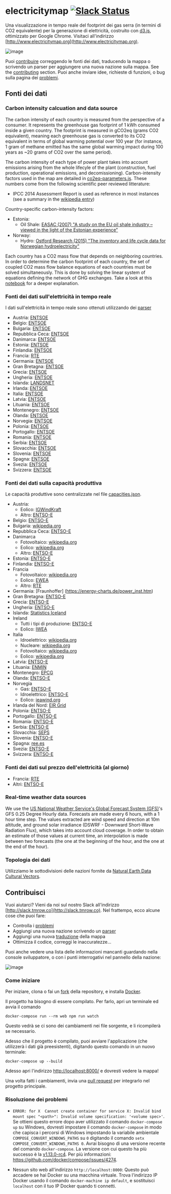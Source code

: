 # electricitymap [![Slack Status](http://slack.tmrow.co/badge.svg)](http://slack.tmrow.co)
 
Una visualizzazione in tempo reale del footprint dei gas serra (in termini di CO2 equivalente) per la generazione di elettricità, costruito con [d3.js](https://d3js.org/), ottimizzato per Google Chrome. Visitaci all'indirizzo [http://www.electricitymap.org](http://www.electricitymap.org).


![image](https://cloud.githubusercontent.com/assets/1655848/20340757/5ada5cf6-abe3-11e6-97c4-e68929b8a135.png)

Puoi [contribuire](#contribuisci) correggendo le fonti dei dati, traducendo la mappa o scrivendo un parser per aggiungere una nuova nazione sulla mappa. See the [contributing](#contribute) section.
Puoi anche inviare idee, richieste di funzioni, o bug sulla pagina dei [problemi](https://github.com/corradio/electricitymap/issues).


## Fonti dei dati

### Carbon intensity calcuation and data source
The carbon intensity of each country is measured from the perspective of a consumer. It represents the greenhouse gas footprint of 1 kWh consumed inside a given country. The footprint is measured in gCO2eq (grams CO2 equivalent), meaning each greenhouse gas is converted to its CO2 equivalent in terms of global warming potential over 100 year (for instance, 1 gram of methane emitted has the same global warming impact during 100 years as ~20 grams of CO2 over the same period).

The carbon intensity of each type of power plant takes into account emissions arising from the whole lifecyle of the plant (construction, fuel production, operational emissions, and decomissioning). Carbon-intensity factors used in the map are detailed in [co2eq-parameters.js](https://github.com/corradio/electricitymap/blob/master/shared/co2eq_parameters.js). These numbers come from the following scientific peer reviewed litterature: 
- IPCC 2014 Assessment Report is used as reference in most instances (see a summary in the [wikipedia entry](https://en.wikipedia.org/wiki/Life-cycle_greenhouse-gas_emissions_of_energy_sources#2014_IPCC.2C_Global_warming_potential_of_selected_electricity_sources))

Country-specific carbon-intensity factors:
- Estonia:
  - Oil Shale: [EASAC (2007) "A study on the EU oil shale industry – viewed in the light of the Estonian experience"](www.easac.eu/fileadmin/PDF_s/reports_statements/Study.pdf)
- Norway:
  - Hydro: [Ostford Research (2015) "The inventory and life cycle data for Norwegian hydroelectricity"](http://ostfoldforskning.no/en/publications/Publication/?id=1236)

Each country has a CO2 mass flow that depends on neighboring countries. In order to determine the carbon footprint of each country, the set of coupled CO2 mass flow balance equations of each countries must be solved simultaneously. This is done by solving the linear system of equations defining the network of GHG exchanges. Take a look at this [notebook](https://github.com/corradio/electricitymap/blob/master/CO2eq%20Model%20Explanation.ipynb) for a deeper explanation.


### Fonti dei dati sull'elettricità in tempo reale
I dati sull'elettricità in tempo reale sono ottenuti utilizzando dei [parser](https://github.com/corradio/electricitymap/tree/master/parsers)

- Austria: [ENTSOE](https://transparency.entsoe.eu/content/static_content/Static%20content/web%20api/Guide.html)
- Belgio: [ENTSOE](https://transparency.entsoe.eu/content/static_content/Static%20content/web%20api/Guide.html)
- Bulgaria: [ENTSOE](https://transparency.entsoe.eu/content/static_content/Static%20content/web%20api/Guide.html)
- Repubblica Ceca: [ENTSOE](https://transparency.entsoe.eu/content/static_content/Static%20content/web%20api/Guide.html)
- Danimarca: [ENTSOE](https://transparency.entsoe.eu/content/static_content/Static%20content/web%20api/Guide.html)
- Estonia: [ENTSOE](https://transparency.entsoe.eu/content/static_content/Static%20content/web%20api/Guide.html)
- Finlandia: [ENTSOE](https://transparency.entsoe.eu/content/static_content/Static%20content/web%20api/Guide.html)
- Francia: [RTE](http://www.rte-france.com/en/eco2mix/eco2mix-mix-energetique-en)
- Germania: [ENTSOE](https://transparency.entsoe.eu/content/static_content/Static%20content/web%20api/Guide.html)
- Gran Bretagna: [ENTSOE](https://transparency.entsoe.eu/content/static_content/Static%20content/web%20api/Guide.html)
- Grecia: [ENTSOE](https://transparency.entsoe.eu/content/static_content/Static%20content/web%20api/Guide.html)
- Ungheria: [ENTSOE](https://transparency.entsoe.eu/content/static_content/Static%20content/web%20api/Guide.html)
- Islanda: [LANDSNET](http://amper.landsnet.is/MapData/api/measurements)
- Irlanda: [ENTSOE](https://transparency.entsoe.eu/content/static_content/Static%20content/web%20api/Guide.html)
- Italia: [ENTSOE](https://transparency.entsoe.eu/content/static_content/Static%20content/web%20api/Guide.html)
- Latvia: [ENTSOE](https://transparency.entsoe.eu/content/static_content/Static%20content/web%20api/Guide.html)
- Lituania: [ENTSOE](https://transparency.entsoe.eu/content/static_content/Static%20content/web%20api/Guide.html)
- Montenegro: [ENTSOE](https://transparency.entsoe.eu/content/static_content/Static%20content/web%20api/Guide.html)
- Olanda: [ENTSOE](https://transparency.entsoe.eu/content/static_content/Static%20content/web%20api/Guide.html)
- Norvegia: [ENTSOE](https://transparency.entsoe.eu/content/static_content/Static%20content/web%20api/Guide.html)
- Polonia: [ENTSOE](https://transparency.entsoe.eu/content/static_content/Static%20content/web%20api/Guide.html)
- Portogallo: [ENTSOE](https://transparency.entsoe.eu/content/static_content/Static%20content/web%20api/Guide.html)
- Romania: [ENTSOE](https://transparency.entsoe.eu/content/static_content/Static%20content/web%20api/Guide.html)
- Serbia: [ENTSOE](https://transparency.entsoe.eu/content/static_content/Static%20content/web%20api/Guide.html)
- Slovacchia: [ENTSOE](https://transparency.entsoe.eu/content/static_content/Static%20content/web%20api/Guide.html)
- Slovenia: [ENTSOE](https://transparency.entsoe.eu/content/static_content/Static%20content/web%20api/Guide.html)
- Spagna: [ENTSOE](https://transparency.entsoe.eu/content/static_content/Static%20content/web%20api/Guide.html)
- Svezia: [ENTSOE](https://transparency.entsoe.eu/content/static_content/Static%20content/web%20api/Guide.html)
- Svizzera: [ENTSOE](https://transparency.entsoe.eu/content/static_content/Static%20content/web%20api/Guide.html)

### Fonti dei dati sulla capacità produttiva
Le capacità produttive sono centralizzate nel file [capacities.json](https://github.com/corradio/electricitymap/blob/master/web/app/configs/capacities.json).

- Austria: 
  - Eolico: [IGWindKraft](https://www.igwindkraft.at)
  - Altro: [ENTSO-E](https://transparency.entsoe.eu/generation/r2/installedGenerationCapacityAggregation/show)
- Belgio: [ENTSO-E](https://transparency.entsoe.eu/generation/r2/installedGenerationCapacityAggregation/show)
- Bulgaria: [wikipedia.org](https://en.wikipedia.org/wiki/Energy_in_Bulgaria)
- Repubblica Ceca: [ENTSO-E](https://transparency.entsoe.eu/generation/r2/installedGenerationCapacityAggregation/show)
- Danimarca
  - Fotovoltaico: [wikipedia.org](https://en.wikipedia.org/wiki/Solar_power_in_Denmark)
  - Eolico: [wikipedia.org](https://en.wikipedia.org/wiki/Wind_power_in_Denmark#Capacities_and_production)
  - Altro: [ENTSO-E](https://transparency.entsoe.eu/generation/r2/installedGenerationCapacityAggregation/show)
- Estonia: [ENTSO-E](https://transparency.entsoe.eu/generation/r2/installedGenerationCapacityAggregation/show)
- Finlandia: [ENTSO-E](https://transparency.entsoe.eu/generation/r2/installedGenerationCapacityAggregation/show)
- Francia
  - Fotovoltaico: [wikipedia.org](https://en.wikipedia.org/wiki/Solar_power_by_country)
  - Eolico: [EWEA](http://www.ewea.org/fileadmin/files/library/publications/statistics/EWEA-Annual-Statistics-2015.pdf)
  - Altro: [RTE](http://clients.rte-france.com/lang/an/visiteurs/vie/prod/parc_reference.jsp)
- Germania: [Fraunhoffer] (https://energy-charts.de/power_inst.htm)
- Gran Bretagna: [ENTSO-E](https://transparency.entsoe.eu/generation/r2/installedGenerationCapacityAggregation/show)
- Grecia: [ENTSO-E](https://transparency.entsoe.eu/generation/r2/installedGenerationCapacityAggregation/show)
- Ungheria: [ENTSO-E](https://transparency.entsoe.eu/generation/r2/installedGenerationCapacityAggregation/show)
- Islanda: [Statistics Iceland](http://px.hagstofa.is/pxen/pxweb/en/Atvinnuvegir/Atvinnuvegir__orkumal/IDN02101.px)
- Ireland
  - Tutti i tipi di produzione: [ENTSO-E](https://transparency.entsoe.eu/generation/r2/installedGenerationCapacityAggregation/show)
  - Eolico: [IWEA](http://www.iwea.com/index.cfm/page/windenergyfaqs?#q21)
- Italia
  - Idroelettrico: [wikipedia.org](https://en.wikipedia.org/wiki/Electricity_sector_in_Italy)
  - Nucleare: [wikipedia.org](https://en.wikipedia.org/wiki/Electricity_sector_in_Italy)
  - Fotovoltaico: [wikipedia.org](https://en.wikipedia.org/wiki/Electricity_sector_in_Italy)
  - Eolico: [wikipedia.org](https://en.wikipedia.org/wiki/Electricity_sector_in_Italy)
- Latvia: [ENTSO-E](https://transparency.entsoe.eu/generation/r2/installedGenerationCapacityAggregation/show)
- Lituania: [ENMIN](https://enmin.lrv.lt/en/sectoral-policy/renewable-energy-sources)
- Montenegro: [EPCG](http://www.epcg.com/en/about-us/production-facilities)
- Olanda: [ENTSO-E](https://transparency.entsoe.eu/generation/r2/installedGenerationCapacityAggregation/show)
- Norvegia
  - Gas: [ENTSO-E](https://transparency.entsoe.eu/generation/r2/installedGenerationCapacityAggregation/show)
  - Idroelettrico: [ENTSO-E](https://transparency.entsoe.eu/generation/r2/installedGenerationCapacityAggregation/show)
  - Eolico: [ieawind.org](http://www.ieawind.org/countries/norway.html)  
- Irlanda del Nord: [EIR Grid](http://www.eirgridgroup.com/site-files/library/EirGrid/Generation_Capacity_Statement_20162025_FINAL.pdf)
- Polonia: [ENTSO-E](https://transparency.entsoe.eu/generation/r2/installedGenerationCapacityAggregation/show)
- Portogallo: [ENTSO-E](https://transparency.entsoe.eu/generation/r2/installedGenerationCapacityAggregation/show)
- Romania: [ENTSO-E](https://transparency.entsoe.eu/generation/r2/installedGenerationCapacityAggregation/show)
- Serbia: [ENTSO-E](https://transparency.entsoe.eu/generation/r2/installedGenerationCapacityAggregation/show)
- Slovacchia: [SEPS](https://www.sepsas.sk/Dokumenty/RocenkySed/ROCENKA_SED_2015.pdf)
- Slovenia: [ENTSO-E](https://transparency.entsoe.eu/generation/r2/installedGenerationCapacityAggregation/show)
- Spagna: [ree.es](http://www.ree.es/sites/default/files/downloadable/preliminary_report_2014.pdf)
- Svezia: [ENTSO-E](https://transparency.entsoe.eu/generation/r2/installedGenerationCapacityAggregation/show)
- Svizzera: [ENTSO-E](https://transparency.entsoe.eu/generation/r2/installedGenerationCapacityAggregation/show)

### Fonti dei dati sul prezzo dell'elettricità (al giorno)
- Francia: [RTE](http://www.rte-france.com/en/eco2mix/eco2mix-mix-energetique-en)
- Altri: [ENTSO-E](https://transparency.entsoe.eu/transmission-domain/r2/dayAheadPrices/show)

### Real-time weather data sources
We use the [US National Weather Service's Global Forecast System (GFS)](http://nomads.ncep.noaa.gov/)'s GFS 0.25 Degree Hourly data.
Forecasts are made every 6 hours, with a 1 hour time step.
The values extracted are wind speed and direction at 10m altitude, and ground solar irradiance (DSWRF - Downward Short-Wave Radiation Flux), which takes into account cloud coverage.
In order to obtain an estimate of those values at current time, an interpolation is made between two forecasts (the one at the beginning of the hour, and the one at the end of the hour).


### Topologia dei dati
Utilizziamo le sottodivisioni delle nazioni fornite da [Natural Earth Data Cultural Vectors](http://www.naturalearthdata.com/downloads/10m-cultural-vectors/).


## Contribuisci
Vuoi aiutarci? Vieni da noi sul nostro Slack all'indirizzo [http://slack.tmrow.co](http://slack.tmrow.co).
Nel frattempo, ecco alcune cose che puoi fare:
- Controlla i [problemi](https://github.com/corradio/electricitymap/issues)
- Aggiungi una nuova nazione scrivendo un [parser](https://github.com/corradio/electricitymap/tree/master/parsers)
- Aggiungi una nuova [traduzione](https://github.com/corradio/electricitymap/tree/master/web/locales) della mappa
- Ottimizza il codice, correggi le inaccuratezze...

Puoi anche vedere una lista delle informazioni mancanti guardando nella console sviluppatore, o con i punti interrogativi nel pannello della nazione:

![image](https://cloud.githubusercontent.com/assets/1655848/16256617/9c5872fc-3853-11e6-8c84-f562679086f3.png)

### Come iniziare
Per iniziare, clona o fai un [fork](https://help.github.com/articles/fork-a-repo/) della repository, e installa [Docker](https://docs.docker.com/engine/installation/). 

Il progetto ha bisogno di essere compilato. Per farlo, apri un terminale ed avvia il comando
```
docker-compose run --rm web npm run watch
```
Questo vedrà se ci sono dei cambiamenti nei file sorgente, e li ricompilerà se necessario.

Adesso che il progetto è compilato, puoi avviare l'applicazione (che utilizzerà i dati già preesistenti), digitando questo comando in un nuovo terminale:
```
docker-compose up --build
```

Adesso apri l'indirizzo [http://localhost:8000/](http://localhost:8000/) e dovresti vedere la mappa!

Una volta fatti i cambiamenti, invia una [pull request](https://help.github.com/articles/using-pull-requests/) per integrarlo nel progetto principale.

### Risoluzione dei problemi

- `ERROR: for X  Cannot create container for service X: Invalid bind mount spec "<path>": Invalid volume specification: '<volume spec>'`. Se ottieni questo errore dopo aver utilizzato il comando `docker-compose up` su Windows, dovresti impostare il comando `docker-compose` in modo che capisca i percorsi di Windows impostando la variabile ambientale `COMPOSE_CONVERT_WINDOWS_PATHS` su `0` digitando il comando `setx COMPOSE_CONVERT_WINDOWS_PATHS 0`. Avrai bisogno di una versione recente del comando `docker-compose`. La versione con cui questo ha più successo è la [v1.13.0-rc4](https://github.com/docker/toolbox/releases/tag/v1.13.0-rc4). Per più informazioni: https://github.com/docker/compose/issues/4274.

- Nessun sito web all'indirizzo `http://localhost:8000`: Questo può accadere se hai Docker su una macchina virtuale. Trova l'indirizzo IP Docker usando il comando `docker-machine ip default`, e sostituisci `localhost` con il tuo IP Docker quando ti connetti.
